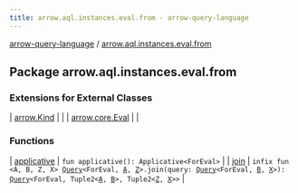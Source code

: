 ```yaml
---
title: arrow.aql.instances.eval.from - arrow-query-language
---
```


[arrow-query-language](../index.html) / [arrow.aql.instances.eval.from](./index.html)

## Package arrow.aql.instances.eval.from

### Extensions for External Classes

| [arrow.Kind](arrow.-kind/index.html) |  |
| [arrow.core.Eval](arrow.core.-eval/index.html) |  |

### Functions

| [applicative](applicative.html) | `fun applicative(): Applicative<ForEval>` |
| [join](join.html) | `infix fun <A, B, Z, X> `[`Query`](../arrow.aql/-query/index.html)`<ForEval, `[`A`](join.html#A)`, `[`Z`](join.html#Z)`>.join(query: `[`Query`](../arrow.aql/-query/index.html)`<ForEval, `[`B`](join.html#B)`, `[`X`](join.html#X)`>): `[`Query`](../arrow.aql/-query/index.html)`<ForEval, Tuple2<`[`A`](join.html#A)`, `[`B`](join.html#B)`>, Tuple2<`[`Z`](join.html#Z)`, `[`X`](join.html#X)`>>` |

